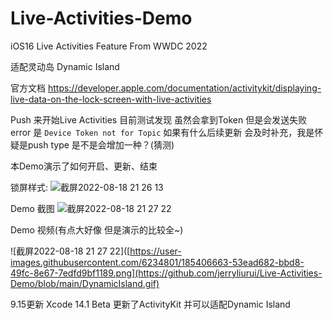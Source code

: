 # Live-Activities-Demo
iOS16 Live Activities Feature From WWDC 2022

适配灵动岛 Dynamic Island

官方文档 https://developer.apple.com/documentation/activitykit/displaying-live-data-on-the-lock-screen-with-live-activities

Push 来开始Live Activities 目前测试发现 虽然会拿到Token 但是会发送失败 error 是 `Device Token not for Topic`
如果有什么后续更新 会及时补充，我是怀疑是push type 是不是会增加一种？(猜测)

本Demo演示了如何开启、更新、结束

锁屏样式:
![截屏2022-08-18 21 26 13](https://user-images.githubusercontent.com/6234801/185406411-e2fda553-a0a1-45d3-94b3-9fc1d2f261d2.png)

Demo 截图
![截屏2022-08-18 21 27 22](https://user-images.githubusercontent.com/6234801/185406663-53ead682-bbd8-49fc-8e67-7edfd9bf1189.png)

Demo 视频(有点大好像 但是演示的比较全~)

![截屏2022-08-18 21 27 22]([https://user-images.githubusercontent.com/6234801/185406663-53ead682-bbd8-49fc-8e67-7edfd9bf1189.png](https://github.com/jerryliurui/Live-Activities-Demo/blob/main/DynamicIsland.gif)

9.15更新
Xcode 14.1 Beta 更新了ActivityKit 并可以适配Dynamic Island


